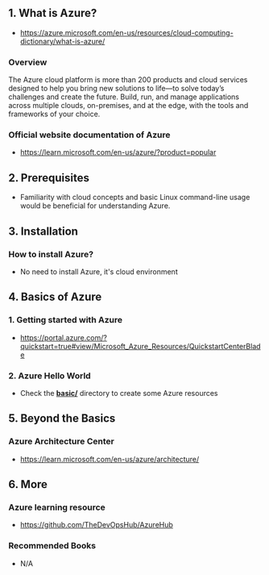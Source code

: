 ## 1. What is Azure?

- https://azure.microsoft.com/en-us/resources/cloud-computing-dictionary/what-is-azure/

### Overview

The Azure cloud platform is more than 200 products and cloud services designed to help you bring new solutions to life—to solve today’s challenges and create the future. Build, run, and manage applications across multiple clouds, on-premises, and at the edge, with the tools and frameworks of your choice.


### Official website documentation of Azure

- https://learn.microsoft.com/en-us/azure/?product=popular

## 2. Prerequisites

- Familiarity with cloud concepts and basic Linux command-line usage would be beneficial for understanding Azure.

## 3. Installation

### How to install Azure?

- No need to install Azure, it's cloud environment

## 4. Basics of Azure

### 1. Getting started with Azure

- https://portal.azure.com/?quickstart=true#view/Microsoft_Azure_Resources/QuickstartCenterBlade

### 2. Azure Hello World

- Check the [**basic/**](./basics/) directory to create some Azure resources

## 5. Beyond the Basics

### Azure Architecture Center

- https://learn.microsoft.com/en-us/azure/architecture/

## 6. More

### Azure learning resource

- https://github.com/TheDevOpsHub/AzureHub

### Recommended Books

- N/A
